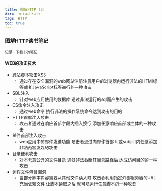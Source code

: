 ```yaml
---
title: 图解HTTP (3)
date: 2019-12-03
tags: HTTP
toc: true
---
```


### 图解HTTP读书笔记
    记录一下看书的笔记 

<!-- more -->

#### WEB的攻击技术
- 跨站脚本攻击XSS
    * 通过存在安全漏洞的web网站注册注册用户的浏览器内运行非法的HTMl标签或者JavaScript标签进行的一种攻击
- SQL注入
    * 针对web应用使用的数据库 通过非法运行的sql而产生的攻击
- OS命令注入攻击
    * 通过web命令 执行非法的操作系统命令达到攻击的目的
- HTTP首部注入攻击
    * 攻击者通过在响应首部字段内插入换行 添加任意响应首部或主体的一种攻击
- 邮件首部注入攻击
    * web应用中的邮件发送功能 攻击者通过向邮件首部To或subjict内任意添加非法内容发起的攻击
- 目录便利攻击
    * 对本无意公开的文件目录 通过非法截断其目录路径后 达成访问目的的一种攻击
- 远程文件包含漏洞
    * 当部分脚本内容需要从其他文件读入时 攻击者利用指定外部服务器的URL充当依赖文件 让脚本读取之后 就可以运行任意脚本的一种攻击



